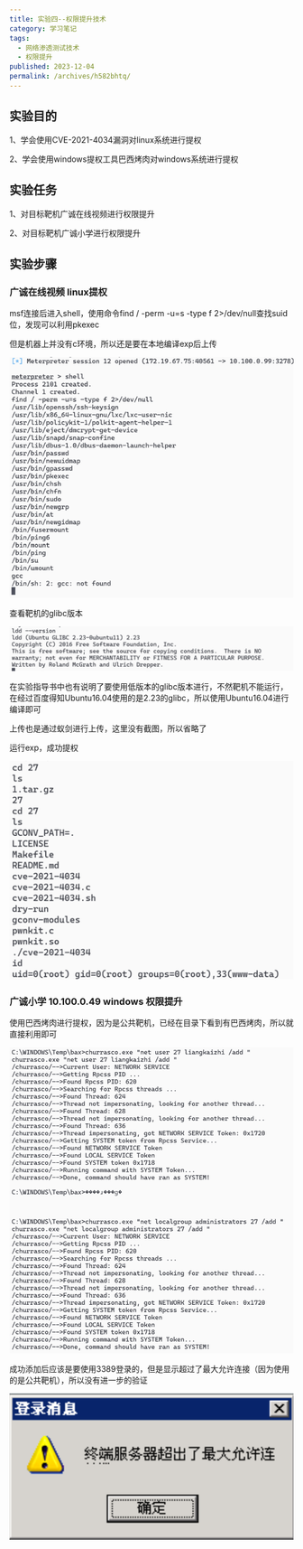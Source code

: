 ```yaml
---
title: 实验四--权限提升技术
category: 学习笔记
tags: 
  - 网络渗透测试技术
  - 权限提升
published: 2023-12-04
permalink: /archives/h582bhtq/
---
```

## 实验目的

1、学会使用CVE-2021-4034漏洞对linux系统进行提权

2、学会使用windows提权工具巴西烤肉对windows系统进行提权

## 实验任务

1、对目标靶机广诚在线视频进行权限提升

2、对目标靶机广诚小学进行权限提升

## 实验步骤

### 广诚在线视频 linux提权

msf连接后进入shell，使用命令find / -perm -u=s -type f 2>/dev/null查找suid位，发现可以利用pkexec

但是机器上并没有c环境，所以还是要在本地编译exp后上传

![image-20240714195612586](./images/202407142109051.png)

查看靶机的glibc版本

![image-20240714195620371](./images/202407142109052.png)

 在实验指导书中也有说明了要使用低版本的glibc版本进行，不然靶机不能运行，在经过百度得知Ubuntu16.04使用的是2.23的glibc，所以使用Ubuntu16.04进行编译即可

上传也是通过蚁剑进行上传，这里没有截图，所以省略了

运行exp，成功提权

![image-20240714195627444](./images/202407142109053.png)

### 广诚小学 10.100.0.49 windows 权限提升

使用巴西烤肉进行提权，因为是公共靶机，已经在目录下看到有巴西烤肉，所以就直接利用即可

 ![image-20240714195701783](./images/202407142109054.png)

成功添加后应该是要使用3389登录的，但是显示超过了最大允许连接（因为使用的是公共靶机），所以没有进一步的验证

 ![image-20240714195711689](./images/202407142109055.png)
